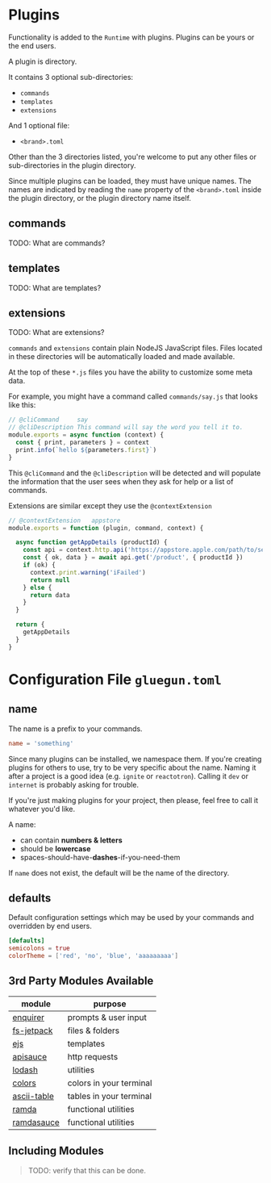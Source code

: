 # Plugins

Functionality is added to the `Runtime` with plugins.  Plugins can be yours or the end users.

A plugin is directory.

It contains 3 optional sub-directories:

* `commands`
* `templates`
* `extensions`

And 1 optional file:

* `<brand>.toml`

Other than the 3 directories listed, you're welcome to put any other files or sub-directories in the plugin directory.

Since multiple plugins can be loaded, they must have unique names.  The names are indicated by reading the `name` property of the `<brand>.toml` inside the plugin directory, or the plugin directory name itself. 

## commands

TODO: What are commands?

## templates

TODO: What are templates?

## extensions

TODO: What are extensions?


`commands` and `extensions` contain plain NodeJS JavaScript files.  Files located in these
directories will be automatically loaded and made available.

At the top of these `*.js` files you have the ability to customize some meta data.

For example, you might have a command called `commands/say.js` that looks like this:

```js
// @cliCommand     say
// @cliDescription This command will say the word you tell it to.
module.exports = async function (context) {
  const { print, parameters } = context  
  print.info(`hello ${parameters.first}`)
}
```

This `@cliCommand` and the `@cliDescription` will be detected and will populate the information that
the user sees when they ask for help or a list of commands.

Extensions are similar except they use the `@contextExtension` 

```js
// @contextExtension   appstore
module.exports = function (plugin, command, context) {

  async function getAppDetails (productId) {
    const api = context.http.api('https://appstore.apple.com/path/to/service')
    const { ok, data } = await api.get('/product', { productId })
    if (ok) {
      context.print.warning('iFailed')
      return null
    } else {
      return data
    }
  }

  return {
    getAppDetails
  }
}  
```


# Configuration File `gluegun.toml`

## name

The name is a prefix to your commands.

```toml
name = 'something'
```

Since many plugins can be installed, we namespace them. If you're creating plugins
for others to use, try to be very specific about the name. Naming it after a project
is a good idea (e.g. `ignite` or `reactotron`). Calling it `dev` or `internet` is
probably asking for trouble.

If you're just making plugins for your project, then please, feel free to call it
whatever you'd like.

A name:

* can contain **numbers & letters**
* should be **lowercase**
* spaces-should-have-**dashes**-if-you-need-them

If `name` does not exist, the default will be the name of the directory. 

## defaults

Default configuration settings which may be used by your commands and overridden by end users.

```toml
[defaults]
semicolons = true
colorTheme = ['red', 'no', 'blue', 'aaaaaaaaa']
```


## 3rd Party Modules Available

module                                                  | purpose
--------------------------------------------------------|-------------------------
[enquirer](https://github.com/enquirer/enquirer)        | prompts & user input
[fs-jetpack](https://github.com/szwacz/fs-jetpack)      | files & folders
[ejs](https://github.com/mde/ejs)                       | templates
[apisauce](https://github.com/skellock/apisauce)        | http requests
[lodash](https://github.com/lodash/lodash)              | utilities
[colors](https://github.com/Marak/colors.js)            | colors in your terminal
[ascii-table](https://github.com/sorensen/ascii-table)  | tables in your terminal
[ramda](https://github.com/ramda/ramda)                 | functional utilities
[ramdasauce](https://github.com/skellock/ramdasauce)    | functional utilities

## Including Modules

> TODO: verify that this can be done.
